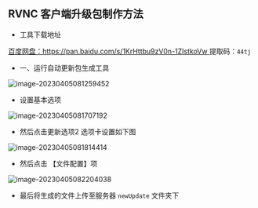 ## RVNC 客户端升级包制作方法

- 工具下载地址

[百度网盘：https://pan.baidu.com/s/1KrHttbu9zV0n-1ZIstkoVw ](https://pan.baidu.com/s/1KrHttbu9zV0n-1ZIstkoVw )
提取码：`44tj` 

- 一、运行自动更新包生成工具

![image-20230405081259452](http://img.52qcg.cn/books_markdown/image-20230405081259452.png)



- 设置基本选项

![image-20230405081707192](http://img.52qcg.cn/books_markdown/image-20230405081707192.png)

- 然后点击更新选项2 选项卡设置如下图

![image-20230405081814414](http://img.52qcg.cn/books_markdown/image-20230405081814414.png)

- 然后点击 【文件配置】项

![image-20230405082204038](http://img.52qcg.cn/books_markdown/image-20230405082204038.png)

- 最后将生成的文件上传至服务器 `newUpdate`	 文件夹下
